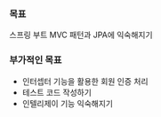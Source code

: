 ### 목표
스프링 부트 MVC 패턴과 JPA에 익숙해지기

### 부가적인 목표
- 인터셉터 기능을 활용한 회원 인증 처리
- 테스트 코드 작성하기
- 인텔리제이 기능 익숙해지기
